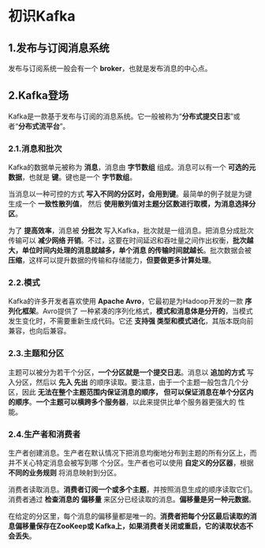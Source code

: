 初识Kafka
===================================================================================
## 1.发布与订阅消息系统
发布与订阅系统一般会有一个 **broker**，也就是发布消息的中心点。

## 2.Kafka登场
Kafka是一款基于发布与订阅的消息系统。它一般被称为“**分布式提交日志**”或者“**分布式流平台**”。

### 2.1.消息和批次
Kafka的数据单元被称为 **消息**，消息由 **字节数组** 组成。消息可以有一个 **可选的元数据**，也就是 
**键**。键也是一个 **字节数组**。

当消息以一种可控的方式 **写入不同的分区时，会用到键**。最简单的例子就是为键生成一个 **一致性散列值**，
然后 **使用散列值对主题分区数进行取模，为消息选择分区**。

为了 **提高效率**，消息被 **分批次** 写入Kafka，批次就是一组消息。把消息分成批次传输可以 **减少网络
开销**。不过，这要在时间延迟和吞吐量之间作出权衡，**批次越大，单位时间内处理的消息就越多，单个消息
的传输时间就越长**。批次数据会被 **压缩**，这样可以提升数据的传输和存储能力，**但要做更多计算处理**。

### 2.2.模式
Kafka的许多开发者喜欢使用 **Apache Avro**，它最初是为Hadoop开发的一款 **序列化框架**。Avro提供了
一种紧凑的序列化格式，**模式和消息体是分开的**，当模式发生变化时，不需要重新生成代码。它还 **支持强
类型和模式进化**，其版本既向前兼容，也向后兼容。

### 2.3.主题和分区
主题可以被分为若干个分区，**一个分区就是一个提交日志**。消息以 **追加的方式** 写入分区，然后以 **先入
先出** 的顺序读取。要注意，由于一个主题一般包含几个分区，因此 **无法在整个主题范围内保证消息的顺序，
但可以保证消息在单个分区内的顺序**。**一个主题可以横跨多个服务器**，以此来提供比单个服务器更强大的
性能。

### 2.4.生产者和消费者
生产者创建消息。生产者在默认情况下把消息均衡地分布到主题的所有分区上，而并不关心特定消息会被写到哪
个分区。生产者也可以使用 **自定义的分区器**，根据 **不同的业务规则** 将消息映射到分区。

消费者读取消息。**消费者订阅一个或多个主题**，并按照消息生成的顺序读取它们。消费者通过 **检查消息的
偏移量** 来区分已经读取的消息。**偏移量是另一种元数据**。

在给定的分区里，每个消息的偏移量都是唯一的。**消费者把每个分区最后读取的消息偏移量保存在ZooKeep或
Kafka上，如果消费者关闭或重启，它的读取状态不会丢失**。





